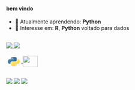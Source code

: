 #### bem vindo

- 🌱 Atualmente aprendendo: **Python**
- 🧐 Interesse em: **R**, **Python** voltado para dados


 ##

<div align="left">
  <a href="https://github.com/Thalts">
  <img height="180em" src="https://github-readme-stats.vercel.app/api?username=Thalts&show_icons=true&theme=dark&include_all_commits=true&count_private=true"/>
  <img height="90em" src="https://github-readme-stats.vercel.app/api/top-langs/?username=Thalts&layout=compact&langs_count=7&theme=dark"/>
</div>
  <div style="display: inline_block"><br>
  <img align="center" height="30" width="40" src="https://raw.githubusercontent.com/devicons/devicon/master/icons/python/python-original.svg">
  <img align="center" img height="30" width="40"src="https://cdn.jsdelivr.net/gh/devicons/devicon/icons/visualstudio/visualstudio-plain.svg" />



 ##
    
 <div>    
  <a href="https://instagram.com/thalesperes" target="_blank"><img src="https://img.shields.io/badge/-Instagram-%23E4405F?style=for-the-badge&logo=instagram&logoColor=white" target="_blank"></a>
  <a href = "mailto:thalesperes.c@gmail.com"><img src="https://img.shields.io/badge/-Gmail-%23333?style=for-the-badge&logo=gmail&logoColor=white" target="_blank"></a>
  <a href="" target="_blank"><img src="https://img.shields.io/badge/-LinkedIn-%230077B5?style=for-the-badge&logo=linkedin&logoColor=white" target="_blank"></a>  
</div>
